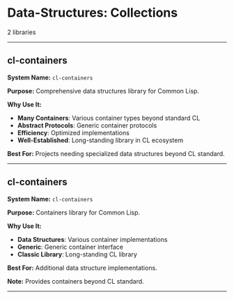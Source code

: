 # Data-Structures: Collections

2 libraries

---

## cl-containers

**System Name:** `cl-containers`

**Purpose:** Comprehensive data structures library for Common Lisp.

**Why Use It:**
- **Many Containers**: Various container types beyond standard CL
- **Abstract Protocols**: Generic container protocols
- **Efficiency**: Optimized implementations
- **Well-Established**: Long-standing library in CL ecosystem

**Best For:** Projects needing specialized data structures beyond CL standard.

---


## cl-containers

**System Name:** `cl-containers`

**Purpose:** Containers library for Common Lisp.

**Why Use It:**
- **Data Structures**: Various container implementations
- **Generic**: Generic container interface
- **Classic Library**: Long-standing CL library

**Best For:** Additional data structure implementations.

**Note:** Provides containers beyond CL standard.

---


